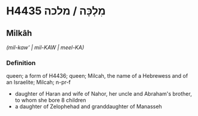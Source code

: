 # H4435 מִלְכָּה / מלכה

## Milkâh

_(mil-kaw' | mil-KAW | meel-KA)_

### Definition

queen; a form of H4436; queen; Milcah, the name of a Hebrewess and of an Israelite; Milcah; n-pr-f

- daughter of Haran and wife of Nahor, her uncle and Abraham's brother, to whom she bore 8 children
- a daughter of Zelophehad and granddaughter of Manasseh

